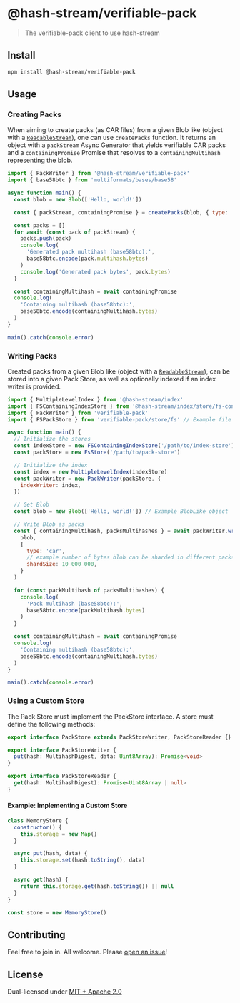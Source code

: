# @hash-stream/verifiable-pack

> The verifiable-pack client to use hash-stream

## Install

```sh
npm install @hash-stream/verifiable-pack
```

## Usage

### Creating Packs

When aiming to create packs (as CAR files) from a given Blob like (object with a [`ReadableStream`](https://developer.mozilla.org/en-US/docs/Web/API/ReadableStream)), one can use `createPacks` function. It returns an object with a `packStream` Async Generator that yields verifiable CAR packs and a `containingPromise` Promise that resolves to a `containingMultihash` representing the blob.

```js
import { PackWriter } from '@hash-stream/verifiable-pack'
import { base58btc } from 'multiformats/bases/base58'

async function main() {
  const blob = new Blob(['Hello, world!'])

  const { packStream, containingPromise } = createPacks(blob, { type: 'car' })

  const packs = []
  for await (const pack of packStream) {
    packs.push(pack)
    console.log(
      'Generated pack multihash (base58btc):',
      base58btc.encode(pack.multihash.bytes)
    )
    console.log('Generated pack bytes', pack.bytes)
  }

  const containingMultihash = await containingPromise
  console.log(
    'Containing multihash (base58btc):',
    base58btc.encode(containingMultihash.bytes)
  )
}

main().catch(console.error)
```

### Writing Packs

Created packs from a given Blob like (object with a [`ReadableStream`](https://developer.mozilla.org/en-US/docs/Web/API/ReadableStream)), can be stored into a given Pack Store, as well as optionally indexed if an index writer is provided.

```js
import { MultipleLevelIndex } from '@hash-stream/index'
import { FSContainingIndexStore } from '@hash-stream/index/store/fs-containing'
import { PackWriter } from 'verifiable-pack'
import { FSPackStore } from 'verifiable-pack/store/fs' // Example file system store

async function main() {
  // Initialize the stores
  const indexStore = new FSContainingIndexStore('/path/to/index-store')
  const packStore = new FsStore('/path/to/pack-store')

  // Initialize the index
  const index = new MultipleLevelIndex(indexStore)
  const packWriter = new PackWriter(packStore, {
    indexWriter: index,
  })

  // Get Blob
  const blob = new Blob(['Hello, world!']) // Example BlobLike object

  // Write Blob as packs
  const { containingMultihash, packsMultihashes } = await packWriter.write(
    blob,
    {
      type: 'car',
      // example number of bytes blob can be sharded in different packs
      shardSize: 10_000_000,
    }
  )

  for (const packMultihash of packsMultihashes) {
    console.log(
      'Pack multihash (base58btc):',
      base58btc.encode(packMultihash.bytes)
    )
  }

  const containingMultihash = await containingPromise
  console.log(
    'Containing multihash (base58btc):',
    base58btc.encode(containingMultihash.bytes)
  )
}

main().catch(console.error)
```

### Using a Custom Store

The Pack Store must implement the PackStore interface. A store must define the following methods:

```ts
export interface PackStore extends PackStoreWriter, PackStoreReader {}

export interface PackStoreWriter {
  put(hash: MultihashDigest, data: Uint8Array): Promise<void>
}

export interface PackStoreReader {
  get(hash: MultihashDigest): Promise<Uint8Array | null>
}
```

#### Example: Implementing a Custom Store

```js
class MemoryStore {
  constructor() {
    this.storage = new Map()
  }

  async put(hash, data) {
    this.storage.set(hash.toString(), data)
  }

  async get(hash) {
    return this.storage.get(hash.toString()) || null
  }
}

const store = new MemoryStore()
```

## Contributing

Feel free to join in. All welcome. Please [open an issue](https://github.com/vasco-santos/hash-stream/issues)!

## License

Dual-licensed under [MIT + Apache 2.0](https://github.com/vasco-santos/hash-stream/blob/main/license.md)
